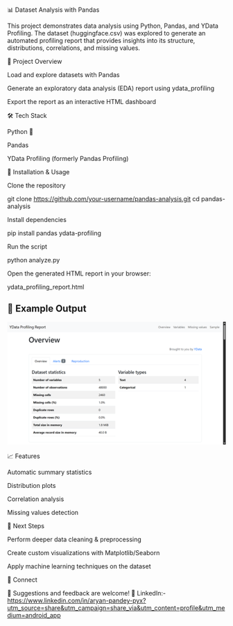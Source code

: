📊 Dataset Analysis with Pandas

This project demonstrates data analysis using Python, Pandas, and YData Profiling.
The dataset (huggingface.csv) was explored to generate an automated profiling report that provides insights into its structure, distributions, correlations, and missing values.

🚀 Project Overview

Load and explore datasets with Pandas

Generate an exploratory data analysis (EDA) report using ydata_profiling

Export the report as an interactive HTML dashboard

🛠️ Tech Stack

Python 🐍

Pandas

YData Profiling (formerly Pandas Profiling)

📂 Installation & Usage

Clone the repository

git clone https://github.com/your-username/pandas-analysis.git
cd pandas-analysis


Install dependencies

pip install pandas ydata-profiling


Run the script

python analyze.py


Open the generated HTML report in your browser:

ydata_profiling_report.html

## 📸 Example Output  

![Example Output](https://github.com/aryanpyx/huggingface_agent_dataset_analysis/blob/ed4a82a5f7ccc4e45962dab34a1665dd4de6d289/Screenshot%202025-08-20%20024004.png)

📈 Features

Automatic summary statistics

Distribution plots

Correlation analysis

Missing values detection

🔮 Next Steps

Perform deeper data cleaning & preprocessing

Create custom visualizations with Matplotlib/Seaborn

Apply machine learning techniques on the dataset

🤝 Connect

📌 Suggestions and feedback are welcome!
🔗 LinkedIn:- https://www.linkedin.com/in/aryan-pandey-pyx?utm_source=share&utm_campaign=share_via&utm_content=profile&utm_medium=android_app
